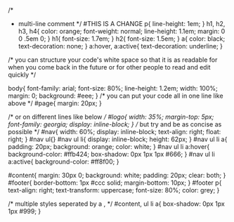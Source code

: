 /*
* multi-line comment
*/
#THIS IS A CHANGE
p{ line-height: 1em; }
h1, h2, h3, h4{
    color: orange;
	font-weight: normal;
	line-height: 1.1em;
	margin: 0 0 .5em 0;
}
h1{ font-size: 1.7em; }
h2{ font-size: 1.5em; }
a{
	color: black;
	text-decoration: none;
}
	a:hover,
	a:active{ text-decoration: underline; }

/* you can structure your code's white space so that it is as readable for when you come back in the future or for other people to read and edit quickly */

body{
    font-family: arial; font-size: 80%; line-height: 1.2em; width: 100%; margin: 0; background: #eee;
}
/* you can put your code all in one line like above */
#page{ margin: 20px; }

/* or on different lines like below */
#logo{
	width: 35%;
	margin-top: 5px;
	font-family: georgia;
	display: inline-block;
}
/* but try and be as concise as possible */
#nav{
	width: 60%;
	display: inline-block;
	text-align: right;
	float: right;
}
	#nav ul{}
		#nav ul li{
			display: inline-block;
			height: 62px;
		}
			#nav ul li a{
				padding: 20px;
				background: orange;
				color: white;
			}
			#nav ul li a:hover{
				background-color: #ffb424;
				box-shadow: 0px 1px 1px #666;
			}
			#nav ul li a:active{ background-color: #ff8f00; }

#content{
	margin: 30px 0;
	background: white;
	padding: 20px;
	clear: both;
}
#footer{
	border-bottom: 1px #ccc solid;
	margin-bottom: 10px;
}
	#footer p{
		text-align: right;
		text-transform: uppercase;
		font-size: 80%;
		color: grey;
	}

/* multiple styles seperated by a , */
#content,
ul li a{ box-shadow: 0px 1px 1px #999; }
